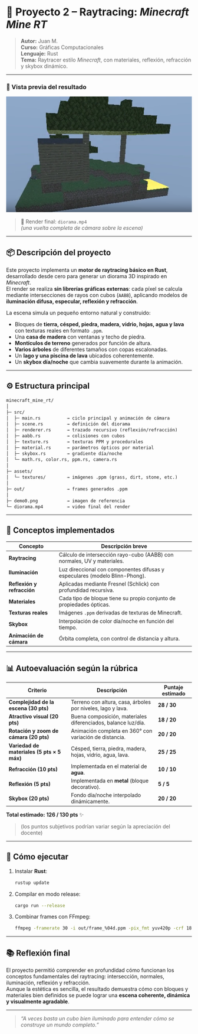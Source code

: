 # 🧱 Proyecto 2 – Raytracing: *Minecraft Mine RT*

> **Autor:** Juan M.  
> **Curso:** Gráficas Computacionales  
> **Lenguaje:** Rust  
> **Tema:** Raytracer estilo *Minecraft*, con materiales, reflexión, refracción y skybox dinámico.

---

### 🎥 Vista previa del resultado

<p align="center">
  <img src="demo0.png" alt="Diorama Minecraft Raytracing" width="720"/>
</p>

> 🌄 Render final: `diorama.mp4`  
> _(una vuelta completa de cámara sobre la escena)_

---

## 📦 Descripción del proyecto

Este proyecto implementa un **motor de raytracing básico en Rust**, desarrollado desde cero para generar un diorama 3D inspirado en *Minecraft*.  
El render se realiza **sin librerías gráficas externas**: cada píxel se calcula mediante intersecciones de rayos con cubos (`AABB`), aplicando modelos de **iluminación difusa, especular, reflexión y refracción**.

La escena simula un pequeño entorno natural y construido:
- Bloques de **tierra, césped, piedra, madera, vidrio, hojas, agua y lava** con texturas reales en formato `.ppm`.
- Una **casa de madera** con ventanas y techo de piedra.
- **Montículos de terreno** generados por función de altura.
- **Varios árboles** de diferentes tamaños con copas escalonadas.
- Un **lago y una piscina de lava** ubicados coherentemente.
- Un **skybox día/noche** que cambia suavemente durante la animación.

---

## ⚙️ Estructura principal

```
minecraft_mine_rt/
│
├─ src/
│  ├─ main.rs          → ciclo principal y animación de cámara
│  ├─ scene.rs         → definición del diorama
│  ├─ renderer.rs      → trazado recursivo (reflexión/refracción)
│  ├─ aabb.rs          → colisiones con cubos
│  ├─ texture.rs       → texturas PPM y procedurales
│  ├─ material.rs      → parámetros ópticos por material
│  ├─ skybox.rs        → gradiente día/noche
│  └─ math.rs, color.rs, ppm.rs, camera.rs
│
├─ assets/
│  └─ textures/        → imágenes .ppm (grass, dirt, stone, etc.)
│
├─ out/                → frames generados .ppm
│
├─ demo0.png           → imagen de referencia
└─ diorama.mp4         → video final del render
```

---

## 🧠 Conceptos implementados

| Concepto | Descripción breve |
|-----------|------------------|
| **Raytracing** | Cálculo de intersección rayo-cubo (AABB) con normales, UV y materiales. |
| **Iluminación** | Luz direccional con componentes difusas y especulares (modelo Blinn-Phong). |
| **Reflexión y refracción** | Aplicadas mediante Fresnel (Schlick) con profundidad recursiva. |
| **Materiales** | Cada tipo de bloque tiene su propio conjunto de propiedades ópticas. |
| **Texturas reales** | Imágenes `.ppm` derivadas de texturas de Minecraft. |
| **Skybox** | Interpolación de color día/noche en función del tiempo. |
| **Animación de cámara** | Órbita completa, con control de distancia y altura. |

---

## 📊 Autoevaluación según la rúbrica

| Criterio | Descripción | Puntaje estimado |
|-----------|-------------|------------------|
| **Complejidad de la escena (30 pts)** | Terreno con altura, casa, árboles por niveles, lago y lava. | **28 / 30** |
| **Atractivo visual (20 pts)** | Buena composición, materiales diferenciados, balance luz/día. | **18 / 20** |
| **Rotación y zoom de cámara (20 pts)** | Animación completa en 360° con variación de distancia. | **20 / 20** |
| **Variedad de materiales (5 pts × 5 máx)** | Césped, tierra, piedra, madera, hojas, vidrio, agua, lava. | **25 / 25** |
| **Refracción (10 pts)** | Implementada en el material de **agua**. | **10 / 10** |
| **Reflexión (5 pts)** | Implementada en **metal** (bloque decorativo). | **5 / 5** |
| **Skybox (20 pts)** | Fondo día/noche interpolado dinámicamente. | **20 / 20** |

**Total estimado:** **126 / 130 pts** ✨  
> (los puntos subjetivos podrían variar según la apreciación del docente)

---

## 🧩 Cómo ejecutar

1. Instalar **Rust**:
   ```bash
   rustup update
   ```
2. Compilar en modo release:
   ```bash
   cargo run --release
   ```
3. Combinar frames con FFmpeg:
   ```bash
   ffmpeg -framerate 30 -i out/frame_%04d.ppm -pix_fmt yuv420p -crf 18 diorama.mp4
   ```

---

## 📚 Reflexión final

El proyecto permitió comprender en profundidad cómo funcionan los conceptos fundamentales del raytracing: intersección, normales, iluminación, reflexión y refracción.  
Aunque la estética es sencilla, el resultado demuestra cómo con bloques y materiales bien definidos se puede lograr una **escena coherente, dinámica y visualmente agradable**.

---

> *“A veces basta un cubo bien iluminado para entender cómo se construye un mundo completo.”*

